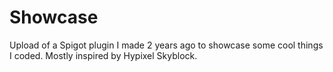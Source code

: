 # Showcase

Upload of a Spigot plugin I made 2 years ago to showcase some cool things I coded. Mostly inspired by Hypixel Skyblock.
